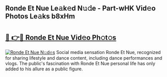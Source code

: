 ## Ronde Et Nue Le𝚊k𝚎d N𝚞𝚍e - Part-wHK Vid𝚎o Photos Le𝚊ks b8xHm

# <h2><a href="http://fb7bs1.evod.top/?m=Ronde+Et+Nue">🔗 👉🔴 Ronde Et Nue Vid𝚎o Ph𝚘t𝚘s</a></h2>

[![Ronde Et Nue N𝚞d𝚎s](https://i.imgur.com/8V9OHl7.gif)](http://fb7bs1.evod.top/?m=Ronde+Et+Nue)
Social media sensation Ronde Et Nue, recognized for sharing lifestyle and dance content, including dance performances and vlogs. The public's fascination with Ronde Et Nue personal life has only added to his allure as a public figure. 
